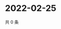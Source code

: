# 2022-02-25

共 0 条

<!-- BEGIN WEIBO -->
<!-- 最后更新时间 Fri Feb 25 2022 16:17:14 GMT+0800 (China Standard Time) -->

<!-- END WEIBO -->
